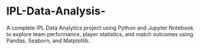 # IPL-Data-Analysis-
A complete IPL Data Analytics project using Python and Jupyter Notebook to explore team performance, player statistics, and match outcomes using Pandas, Seaborn, and Matplotlib.
